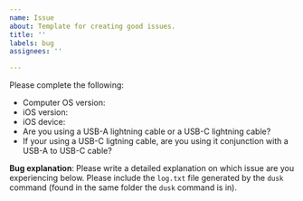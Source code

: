 ```yaml
---
name: Issue
about: Template for creating good issues.
title: ''
labels: bug
assignees: ''

---
```


Please complete the following:
 * Computer OS version:
 * iOS version:
 * iOS device:
 * Are you using a USB-A lightning cable or a USB-C lightning cable?
 * If your using a USB-C ligtning cable, are you using it conjunction with a USB-A to USB-C cable?

**Bug explanation**:
Please write a detailed explanation on which issue are you experiencing below. Please include the `log.txt` file generated by the `dusk` command (found in the same folder the `dusk` command is in).
